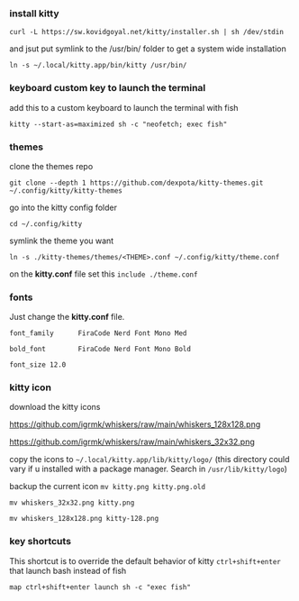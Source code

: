 ### install kitty
`curl -L https://sw.kovidgoyal.net/kitty/installer.sh | sh /dev/stdin`

and jsut put symlink to the /usr/bin/ folder to get a system wide installation

`ln -s ~/.local/kitty.app/bin/kitty /usr/bin/` 


### keyboard custom key to launch the terminal
add this to a custom keyboard to launch the terminal with fish

`kitty --start-as=maximized sh -c "neofetch; exec fish"`

### themes
clone the themes repo

`git clone --depth 1 https://github.com/dexpota/kitty-themes.git ~/.config/kitty/kitty-themes`

go into the kitty config folder

`cd ~/.config/kitty`

symlink the theme you want

`ln -s ./kitty-themes/themes/<THEME>.conf ~/.config/kitty/theme.conf`

on the **kitty.conf** file set this `include ./theme.conf`

### fonts
Just change the **kitty.conf** file.

`font_family      FiraCode Nerd Font Mono Med`

`bold_font        FiraCode Nerd Font Mono Bold`

`font_size 12.0`

### kitty icon
download the kitty icons

https://github.com/igrmk/whiskers/raw/main/whiskers_128x128.png 

https://github.com/igrmk/whiskers/raw/main/whiskers_32x32.png 

copy the icons to `~/.local/kitty.app/lib/kitty/logo/` (this directory could vary if u installed with a package manager. Search in `/usr/lib/kitty/logo`)

backup the current icon `mv kitty.png kitty.png.old`

`mv whiskers_32x32.png kitty.png`

`mv whiskers_128x128.png kitty-128.png`

### key shortcuts

This shortcut is to override the default behavior of kitty `ctrl+shift+enter` that launch bash instead of fish

`map ctrl+shift+enter launch sh -c "exec fish"`


